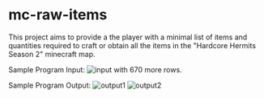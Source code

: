 # mc-raw-items

This project aims to provide a the player with a minimal list of items and quantities required to craft or obtain all the items in the "Hardcore Hermits Season 2" minecraft map.

Sample Program Input: 
![input](https://i.imgur.com/rpXWlr0.png)
with 670 more rows.

Sample Program Output:
![output1](https://i.imgur.com/OqEECS9.png)
![output2](https://i.imgur.com/W3Pc9b4.png)
